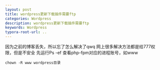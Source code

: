 ```yaml
---
layout: post
title: wordpress更新下载插件需要ftp 
categories: Wordpress
description: wordpress更新下载插件需要ftp 
keywords: Wordpress
typora-root-url: ..
---
```


因为之前的博客丢失，所以忘了怎么解决了qwq
网上很多解决方法都是给777权限，但是不安全
先运行Ps -ef 查看php-fpm对应的进程账号，如www

```Linux
chown -R www wordpress目录
```